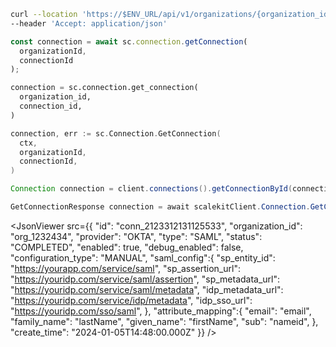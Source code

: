<CodeWithHeader
method="get"
endpoint="/api/v1/organizations/{organization_id}/directories/{id}">

<Tabs groupId="tech-stack" querystring>
<TabItem value="curl" label="cURL">

```bash showLineNumbers
curl --location 'https://$ENV_URL/api/v1/organizations/{organization_id}/connections/{id}' \
--header 'Accept: application/json'
```

</TabItem>
<TabItem value="nodejs" label="Node.js">

```js
const connection = await sc.connection.getConnection(
  organizationId,
  connectionId
);
```

</TabItem>
<TabItem value="py" label="Python">

```python
connection = sc.connection.get_connection(
  organization_id,
  connection_id,
)
```

</TabItem>
<TabItem value="golang" label="Go">

```go
connection, err := sc.Connection.GetConnection(
  ctx,
  organizationId,
  connectionId,
)
```

</TabItem>

<TabItem value="java" label="Java">

```java
Connection connection = client.connections().getConnectionById(connectionId, organizationId);
```

</TabItem>

<TabItem value="dotnet" label=".NET">

```csharp showLineNumbers
GetConnectionResponse connection = await scalekitClient.Connection.GetConnection(organizationId, connectionId);
```

</TabItem>
</Tabs>
</CodeWithHeader>
<CodeWithHeader title="Response">

<JsonViewer src={{
  "id": "conn_2123312131125533",
  "organization_id": "org_1232434",
  "provider": "OKTA",
  "type": "SAML",
  "status": "COMPLETED",
  "enabled": true,
  "debug_enabled": false,
  "configuration_type": "MANUAL",
  "saml_config":{
    "sp_entity_id": "https://yourapp.com/service/saml",
    "sp_assertion_url": "https://youridp.com/service/saml/assertion",
    "sp_metadata_url": "https://youridp.com/service/saml/metadata",
    "idp_metadata_url": "https://youridp.com/service/idp/metadata",
    "idp_sso_url": "https://youridp.com/sso/saml",
  },
  "attribute_mapping":{
    "email": "email",
    "family_name": "lastName",
    "given_name": "firstName",
    "sub": "nameid",
  },
  "create_time": "2024-01-05T14:48:00.000Z"
}} />

</CodeWithHeader>
